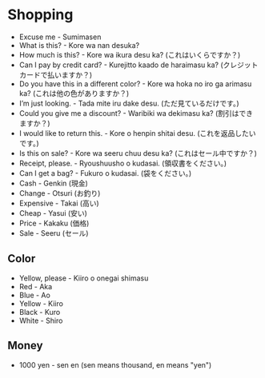 # Shopping
- Excuse me - Sumimasen
- What is this? - Kore wa nan desuka?
- How much is this? - Kore wa ikura desu ka? (これはいくらですか？)
- Can I pay by credit card? - Kurejitto kaado de haraimasu ka? (クレジットカードで払いますか？)
- Do you have this in a different color? - Kore wa hoka no iro ga arimasu ka? (これは他の色がありますか？)
- I’m just looking. - Tada mite iru dake desu. (ただ見ているだけです。)
- Could you give me a discount? - Waribiki wa dekimasu ka? (割引はできますか？)
- I would like to return this. - Kore o henpin shitai desu. (これを返品したいです。)
- Is this on sale? - Kore wa seeru chuu desu ka? (これはセール中ですか？)
- Receipt, please. - Ryoushuusho o kudasai. (領収書をください。)
- Can I get a bag? - Fukuro o kudasai. (袋をください。)
- Cash - Genkin (現金)
- Change - Otsuri (お釣り)
- Expensive - Takai (高い)
- Cheap - Yasui (安い)
- Price - Kakaku (価格)
- Sale - Seeru (セール)

## Color
- Yellow, please - Kiiro o onegai shimasu
- Red - Aka
- Blue - Ao
- Yellow - Kiiro
- Black - Kuro
- White - Shiro

## Money
- 1000 yen - sen en (sen means thousand, en means "yen")

